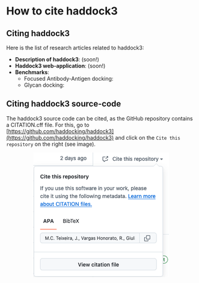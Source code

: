 # How to cite haddock3

## Citing haddock3

Here is the list of research articles related to haddock3:

- **Description of haddock3**: (soon!)
- **Haddock3 web-application**: (soon!)
- **Benchmarks**:
  - Focused Antibody-Antigen docking:
  - Glycan docking:

## Citing haddock3 source-code

The haddock3 source code can be cited, as the GitHub repository contains a CITATION.cff file.
For this, go to [https://github.com/haddocking/haddock3](https://github.com/haddocking/haddock3) and click on the `Cite this repository` on the right (see image).

<figure align="center">
  <img src="./images/cite_haddock3_github_repo.png">
</figure>
